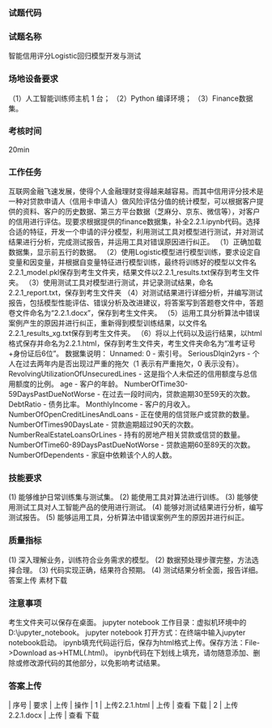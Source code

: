 ### 试题代码
### 试题名称
智能信用评分Logistic回归模型开发与测试
### 场地设备要求
（1）人工智能训练师主机 1 台；
（2）Python 编译环境；
（3）Finance数据集。
### 考核时间
20min
### 工作任务
互联网金融飞速发展，使得个人金融理财变得越来越容易。而其中信用评分技术是一种对贷款申请人（信用卡申请人）做风险评估分值的统计模型，可以根据客户提供的资料、客户的历史数据、第三方平台数据（芝麻分、京东、微信等），对客户的信用进行评估。现要求根据提供的finance数据集，补全2.2.1.ipynb代码。选择合适的特征，开发一个申请的评分模型，利用测试工具对模型进行测试，并对测试结果进行分析，完成测试报告，并运用工具对错误原因进行纠正。
（1）正确加载数据集，显示前五行的数据。
（2）使用Logistic模型进行模型训练，要求设定自变量和因变量，并根据自变量特征进行模型训练，最终将训练好的模型以文件名2.2.1_model.pkl保存到考生文件夹，结果文件以2.2.1_results.txt保存到考生文件夹。
（3）使用测试工具对模型进行测试，并记录测试结果，命名2.2.1_report.txt，保存到考生文件夹
（4）对测试结果进行详细分析，并编写测试报告，包括模型性能评估、错误分析及改进建议，将答案写到答题卷文件中，答题卷文件命名为“2.2.1.docx”，保存到考生文件夹。
（5）运用工具分析算法中错误案例产生的原因并进行纠正，重新得到模型训练结果，以文件名2.2.1_results_xg.txt保存到考生文件夹。
（6）将以上代码以及运行结果，以html格式保存并命名为2.2.1.html，保存到考生文件夹，考生文件夹命名为“准考证号+身份证后6位”。
数据集说明：
Unnamed: 0 - 索引号。
SeriousDlqin2yrs - 个人在过去两年内是否出现过严重的拖欠（1 表示有严重拖欠，0 表示没有）。
RevolvingUtilizationOfUnsecuredLines - 这是指个人未偿还的信用额度与总信用额度的比例。
age - 客户的年龄。
NumberOfTime30-59DaysPastDueNotWorse - 在过去一段时间内，贷款逾期30至59天的次数。
DebtRatio - 债务比率。
MonthlyIncome - 客户的月收入。
NumberOfOpenCreditLinesAndLoans - 正在使用的信贷账户或贷款的数量。
NumberOfTimes90DaysLate - 贷款逾期超过90天的次数。
NumberRealEstateLoansOrLines - 持有的房地产相关贷款或信贷的数量。
NumberOfTime60-89DaysPastDueNotWorse - 贷款逾期60至89天的次数。
NumberOfDependents - 家庭中依赖该个人的人数。
### 技能要求
(1) 能够维护日常训练集与测试集。
(2) 能使用工具对算法进行训练。
(3) 能够使用测试工具对人工智能产品的使用进行测试。
(4) 能够对测试结果进行分析，编写测试报告。
(5) 能够运用工具，分析算法中错误案例产生的原因并进行纠正。
### 质量指标
(1) 深入理解业务，训练符合业务需求的模型。
(2) 数据预处理步骤完整，方法选择合理。
(3) 代码实现正确，结果符合预期。
(4) 测试结果分析全面，报告详细。
答案上传 素材下载
### 注意事项
考生文件夹可以保存在桌面。
jupyter notebook 工作目录：虚拟机环境中的D:\jupyter_notebook。
jupyter notebook 打开方式：在终端中输入jupyter notebook启动。
ipynb填充代码运行后，保存为html格式上传。保存方法：File->Download as->HTML(.html)。
ipynb代码在下划线上填充，请勿随意添加、删除或修改源代码的其他部分，以免影响考试结果。
### 答案上传
| 
序号 
| 要求 
| 上传 
| 操作 
| 1 
| 上传2.2.1.html 
| 上传 
| 查看 下载 
| 2 
| 上传2.2.1.docx 
| 上传 
| 查看 下载